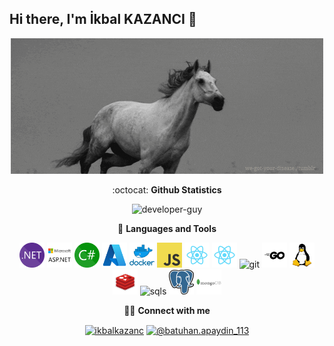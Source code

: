 ## Hi there, I'm İkbal KAZANCI 👋

<p align="center">
<img src="https://github.com/ikbalkazanc/Asp.NetCore-IdentityServer4/blob/master/images/horse.gif" alt="Logo">
</p>

<p align="center">
:octocat: </img> <b> Github Statistics</b> 
</p>

<p align="center">
<img  src="https://github-readme-stats.vercel.app/api?username=ikbalkazanc&show_icons=true&theme=radical" alt="developer-guy"  />
</p>

<p align="center">
🧰 </img> <b> Languages and Tools</b> 
</p>

<p align="center">
  <img src="https://github.com/github/explore/blob/main/topics/dotnet/dotnet.png" alt="net" width="40" height="40"/> 
  <img src="https://github.com/github/explore/blob/main/topics/aspnet/aspnet.png" alt="aspnet" width="40" height="40"/> 
  <img src="https://github.com/github/explore/blob/main/topics/csharp/csharp.png" alt="c#" width="40" height="40"/> 
  <img src="https://github.com/github/explore/blob/main/topics/azure/azure.png" alt="azure" width="40" height="40"/>
  <img src="https://github.com/github/explore/raw/main/topics/docker/docker.png" alt="docker" width="40" height="40"/>
  <img src="https://github.com/github/explore/blob/main/topics/javascript/javascript.png" alt="js" width="40" height="40"/>
  <img src="https://github.com/github/explore/blob/main/topics/react/react.png" alt="react" width="40" height="40"/> 
  <img src="https://github.com/github/explore/blob/main/topics/react-native/react-native.png" alt="k3s" width="40" height="40"/> 
  <img src="https://www.vectorlogo.zone/logos/git-scm/git-scm-icon.svg" alt="git" width="40" height="40"/> 
  <img src="https://github.com/github/explore/raw/main/topics/go/go.png" alt="go" width="40" height="40"/> 
  <img src="https://github.com/github/explore/raw/main/topics/linux/linux.png" alt="linux" width="40" height="40"/> 
  <img src="https://github.com/github/explore/blob/main/topics/redis/redis.png" alt="red" width="40" height="40"/> 
   <img src="*https://github.com/github/explore/blob/main/topics/sql-server/sql-server.png" alt="sqls" width="40" height="40"/> 
   <img src="https://github.com/github/explore/blob/main/topics/postgresql/postgresql.png" alt="pg" width="40" height="40"/> 
   <img src="https://github.com/github/explore/blob/main/topics/mongodb/mongodb.png" alt="mg" width="40" height="40"/> 
  
</p>


<p align="center">
🙋‍♂️ <b>Connect with me</b> 
</p>

<p align="center">
<a href="https://www.linkedin.com/in/ikbalkazanc/" target="blank"><img align="center" src="https://img.shields.io/badge/linkedin-%230077B5.svg?&style=for-the-badge&logo=linkedin&logoColor=white" alt="ikbalkazanc" /></a>
<a href="https://ikbalkazanc.medium.com" target="blank"><img align="center" src="https://img.shields.io/badge/medium-%2312100E.svg?&style=for-the-badge&logo=medium&logoColor=white" alt="@batuhan.apaydin_113" /></a>
</p>
